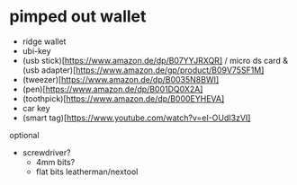 # pimped out wallet

- ridge wallet
- ubi-key
- (usb stick)[https://www.amazon.de/dp/B07YYJRXQR] / micro ds card & (usb adapter)[https://www.amazon.de/gp/product/B09V75SF1M]
- (tweezer)[https://www.amazon.de/dp/B0035N8BWI]
- (pen)[https://www.amazon.de/dp/B001DQ0X2A]
- (toothpick)[https://www.amazon.de/dp/B000EYHEVA]
- car key
- (smart tag)[https://www.youtube.com/watch?v=eI-OUdI3zVI]

optional
- screwdriver?
  - 4mm bits?
  - flat bits leatherman/nextool

